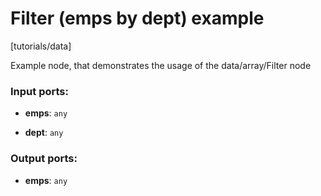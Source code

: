 # Filter (emps by dept) example

[tutorials/data]

Example node, that demonstrates the usage of the data/array/Filter node

### Input ports:

* __emps__: `any`


* __dept__: `any`

### Output ports:

* __emps__: `any`

